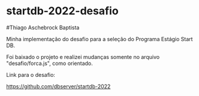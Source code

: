 # startdb-2022-desafio
#Thiago Aschebrock Baptista

Minha implementação do desafio para a seleção do Programa Estágio Start DB.

Foi baixado o projeto e realizei mudanças somente no arquivo "desafio/forca.js", como orientado.

Link para o desafio:

https://github.com/dbserver/startdb-2022
